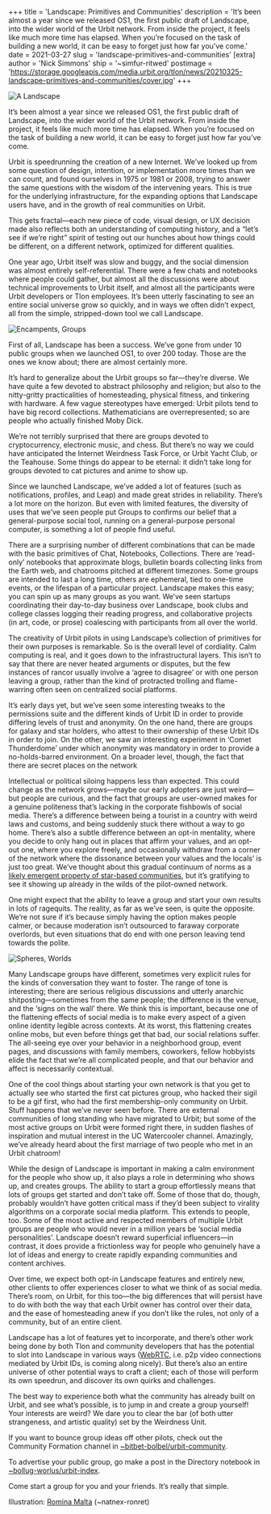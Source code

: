 +++
title = 'Landscape: Primitives and Communities'
description = 'It’s been almost a year since we released OS1, the first public draft of Landscape, into the wider world of the Urbit network. From inside the project, it feels like much more time has elapsed. When you’re focused on the task of building a new world, it can be easy to forget just how far you’ve come.'
date = 2021-03-27
slug = 'landscape-primitives-and-communities'
[extra]
author = 'Nick Simmons'
ship = '~simfur-ritwed'
postimage = 'https://storage.googleapis.com/media.urbit.org/tlon/news/20210325-landscape-primitives-and-communities/cover.jpg'
+++

<img class="my-12 w-full" alt="A Landscape" src="https://storage.googleapis.com/media.urbit.org/tlon/news/20210325-landscape-primitives-and-communities/1.jpg">

It’s been almost a year since we released OS1, the first public draft of Landscape, into the wider world of the Urbit network. From inside the project, it feels like much more time has elapsed. When you’re focused on the task of building a new world, it can be easy to forget just how far you’ve come. 

Urbit is speedrunning the creation of a new Internet. We’ve looked up from some question of design, intention, or implementation more times than we can count, and found ourselves in 1975 or 1981 or 2008, trying to answer the same questions with the wisdom of the intervening years. This is true for the underlying infrastructure, for the expanding options that Landscape users have, and in the growth of real communities on Urbit.  

This gets fractal—each new piece of code, visual design, or UX decision made also reflects both an understanding of computing history, and a “let’s see if we’re right” spirit of testing out our hunches about how things could be different, on a different network, optimized for different qualities. 

One year ago, Urbit itself was slow and buggy, and the social dimension was almost entirely self-referential. There were a few chats and notebooks where people could gather, but almost all the discussions were about technical improvements to Urbit itself, and almost all the participants were Urbit developers or Tlon employees. It’s been utterly fascinating to see an entire social universe grow so quickly, and in ways we often didn’t expect, all from the simple, stripped-down tool we call Landscape.

<img class="my-12 w-4/5 m-auto" alt="Encampents, Groups" src="https://storage.googleapis.com/media.urbit.org/tlon/news/20210325-landscape-primitives-and-communities/2.jpg">

First of all, Landscape has been a success. We’ve gone from under 10 public groups when we launched OS1, to over 200 today. Those are the ones we know about; there are almost certainly more. 

It’s hard to generalize about the Urbit groups so far—they’re diverse. We have quite a few devoted to abstract philosophy and religion; but also to the nitty-gritty practicalities of homesteading, physical fitness, and tinkering with hardware. A few vague stereotypes have emerged: Urbit pilots tend to have big record collections. Mathematicians are overrepresented; so are people who actually finished Moby Dick. 

We’re not terribly surprised that there are groups devoted to cryptocurrency, electronic music, and chess. But there’s no way we could have anticipated the Internet Weirdness Task Force, or Urbit Yacht Club, or the Teahouse. Some things do appear to be eternal: it didn’t take long for groups devoted to cat pictures and anime to show up. 

Since we launched Landscape, we’ve added a lot of features (such as notifications, profiles, and Leap) and made great strides in reliability. There’s a lot more on the horizon. But even with limited features, the diversity of uses that we’ve seen people put Groups to confirms our belief that a general-purpose social tool, running on a general-purpose personal computer, is something a lot of people find useful. 

There are a surprising number of different combinations that can be made with the basic primitives of Chat, Notebooks, Collections. There are ‘read-only’ notebooks that approximate blogs, bulletin boards collecting links from the Earth web, and chatrooms pitched at different timezones. Some groups are intended to last a long time, others are ephemeral, tied to one-time events, or the lifespan of a particular project. Landscape makes this easy; you can spin up as many groups as you want. We’ve seen startups coordinating their day-to-day business over Landscape, book clubs and college classes logging their reading progress, and collaborative projects (in art, code, or prose) coalescing with participants from all over the world. 

The creativity of Urbit pilots in using Landscape’s collection of primitives for their own purposes is remarkable. So is the overall level of cordiality. Calm computing is real, and it goes down to the infrastructural layers. This isn’t to say that there are never heated arguments or disputes, but the few instances of rancor usually involve a ‘agree to disagree’ or with one person leaving a group, rather than the kind of protracted trolling and flame-warring often seen on centralized social platforms. 

It’s early days yet, but we’ve seen some interesting tweaks to the permissions suite and the different kinds of Urbit ID in order to provide differing levels of trust and anonymity. On the one hand, there are groups for galaxy and star holders, who attest to their ownership of these Urbit IDs in order to join. On the other, we saw an interesting experiment in ‘Comet Thunderdome’ under which anonymity was mandatory in order to provide a no-holds-barred environment. On a broader level, though, the fact that there are secret places on the network 

Intellectual or political siloing happens less than expected. This could change as the network grows—maybe our early adopters are just weird—but people are curious, and the fact that groups are user-owned makes for a genuine politeness that’s lacking in the corporate fishbowls of social media. There’s a difference between being a tourist in a country with weird laws and customs, and being suddenly stuck there without a way to go home. There’s also a subtle difference between an opt-in mentality, where you decide to only hang out in places that affirm your values, and an opt-out one, where you explore freely, and occasionally withdraw from a corner of the network where the dissonance between your values and the locals’ is just too great. We’ve thought about this gradual continuum of norms as a [likely emergent property of star-based communities](https://urbit.org/blog/the-missing-middle/), but it’s gratifying to see it showing up already in the wilds of the pilot-owned network. 

One might expect that the ability to leave a group and start your own results in lots of ragequits. The reality, as far as we’ve seen, is quite the opposite. We’re not sure if it’s because simply having the option makes people calmer, or because moderation isn’t outsourced to faraway corporate overlords, but even situations that do end with one person leaving tend towards the polite.

<img class="my-12 w-4/5 m-auto" alt="Spheres, Worlds" src="https://storage.googleapis.com/media.urbit.org/tlon/news/20210325-landscape-primitives-and-communities/3.jpg">

Many Landscape groups have different, sometimes very explicit rules for the kinds of conversation they want to foster. The range of tone is interesting; there are serious religious discussions and utterly anarchic shitposting—sometimes from the same people; the difference is the venue, and the ‘signs on the wall’ there. We think this is important, because one of the flattening effects of social media is to make every aspect of a given online identity legible across contexts. At its worst, this flattening creates online mobs, but even before things get that bad, our social relations suffer. The all-seeing eye over your behavior in a neighborhood group, event pages, and discussions with family members, coworkers, fellow hobbyists elide the fact that we’re all complicated people, and that our behavior and affect is necessarily contextual. 

One of the cool things about starting your own network is that you get to actually see who started the first cat pictures group, who hacked their sigil to be a gif first, who had the first membership-only community on Urbit. Stuff happens that we’ve never seen before. There are external communities of long standing who have migrated to Urbit; but some of the most active groups on Urbit were formed right there, in sudden flashes of inspiration and mutual interest in the UC Watercooler channel. Amazingly, we’ve already heard about the first marriage of two people who met in an Urbit chatroom!

While the design of Landscape is important in making a calm environment for the people who show up, it also plays a role in determining who shows up, and creates groups. The ability to start a group effortlessly means that lots of groups get started and don’t take off. Some of those that do, though, probably wouldn’t have gotten critical mass if they’d been subject to virality algorithms on a corporate social media platform. This extends to people, too. Some of the most active and respected members of multiple Urbit groups are people who would never in a million years be ‘social media personalities’. Landscape doesn’t reward superficial influencers—in contrast, it does provide a frictionless way for people who genuinely have a lot of ideas and energy to create rapidly expanding communities and content archives. 

Over time, we expect both opt-in Landscape features and entirely new, other clients to offer experiences closer to what we think of as social media. There’s room, on Urbit, for this too—the big differences that will persist have to do with both the way that each Urbit owner has control over their data, and the ease of homesteading anew if you don’t like the rules, not only of a community, but of an entire client. 

Landscape has a lot of features yet to incorporate, and there’s other work being done by both Tlon and community developers that has the potential to slot into Landscape in various ways ([WebRTC](https://grants.urbit.org/proposals/21131866-webrtc-gall-agent-and-external-app), i.e. p2p video connections mediated by Urbit IDs, is coming along nicely). But there’s also an entire universe of other potential ways to craft a client; each of those will perform its own speedrun, and discover its own quirks and challenges. 

The best way to experience both what the community has already built on Urbit, and see what’s possible, is to jump in and create a group yourself! Your interests are weird? We dare you to clear the bar (of both utter strangeness, and artistic quality) set by the Weirdness Unit.  

If you want to bounce group ideas off other pilots, check out the Community Formation channel in [~bitbet-bolbel/urbit-community](web+urbitgraph://group/~bitbet-bolbel/urbit-community).

To advertise your public group, go make a post in the Directory notebook in [~bollug-worlus/urbit-index](web+urbitgraph://group/~bollug-worlus/urbit-index).

Come start a group for you and your friends. It’s really that simple. 

<figcaption class="font-sans text-base mt-24">Illustration: <a href="https://www.hi-malta.com">Romina Malta</a> (<span class="font-mono">~natnex-ronret<span>)</figcaption>